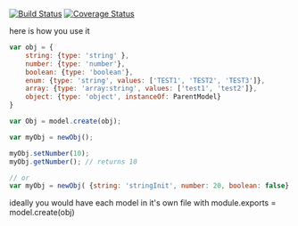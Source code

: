  [![Build Status](https://travis-ci.org/chemdrew/immutable-struct.svg?branch=master)](https://travis-ci.org/chemdrew/immutable-struct)
  [![Coverage Status](https://coveralls.io/repos/chemdrew/immutable-struct/badge.svg?branch=master)](https://coveralls.io/r/chemdrew/immutable-struct?branch=master)

here is how you use it

```javascript
var obj = {
    string: {type: 'string' },
    number: {type: 'number'},
    boolean: {type: 'boolean'},
    enum: {type: 'string', values: ['TEST1', 'TEST2', 'TEST3']},
    array: {type: 'array:string', values: ['test1', 'test2']},
    object: {type: 'object', instanceOf: ParentModel}
}

var Obj = model.create(obj);

var myObj = newObj();

myObj.setNumber(10);
myObj.getNumber(); // returns 10

// or
var myObj = newObj( {string: 'stringInit', number: 20, boolean: false} );
```

ideally you would have each model in it's own file with module.exports = model.create(obj)